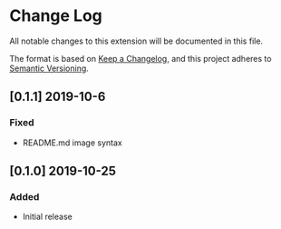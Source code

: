 # Change Log

All notable changes to this extension will be documented in this file.

The format is based on [Keep a Changelog](https://keepachangelog.com/en/1.0.0/),
and this project adheres to [Semantic Versioning](https://semver.org/spec/v2.0.0.html).

## [0.1.1] 2019-10-6
### Fixed
- README.md image syntax

## [0.1.0] 2019-10-25
### Added
- Initial release
